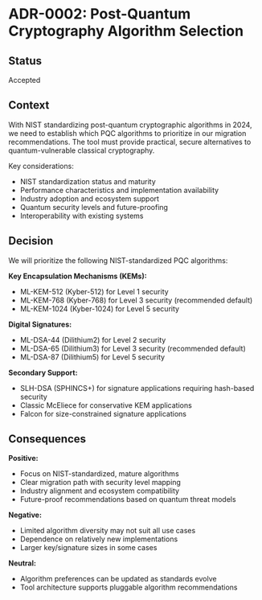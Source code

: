 # ADR-0002: Post-Quantum Cryptography Algorithm Selection

## Status
Accepted

## Context
With NIST standardizing post-quantum cryptographic algorithms in 2024, we need to establish which PQC algorithms to prioritize in our migration recommendations. The tool must provide practical, secure alternatives to quantum-vulnerable classical cryptography.

Key considerations:
- NIST standardization status and maturity
- Performance characteristics and implementation availability
- Industry adoption and ecosystem support
- Quantum security levels and future-proofing
- Interoperability with existing systems

## Decision
We will prioritize the following NIST-standardized PQC algorithms:

**Key Encapsulation Mechanisms (KEMs):**
- ML-KEM-512 (Kyber-512) for Level 1 security
- ML-KEM-768 (Kyber-768) for Level 3 security (recommended default)
- ML-KEM-1024 (Kyber-1024) for Level 5 security

**Digital Signatures:**
- ML-DSA-44 (Dilithium2) for Level 2 security
- ML-DSA-65 (Dilithium3) for Level 3 security (recommended default)
- ML-DSA-87 (Dilithium5) for Level 5 security

**Secondary Support:**
- SLH-DSA (SPHINCS+) for signature applications requiring hash-based security
- Classic McEliece for conservative KEM applications
- Falcon for size-constrained signature applications

## Consequences
**Positive:**
- Focus on NIST-standardized, mature algorithms
- Clear migration path with security level mapping
- Industry alignment and ecosystem compatibility
- Future-proof recommendations based on quantum threat models

**Negative:**
- Limited algorithm diversity may not suit all use cases
- Dependence on relatively new implementations
- Larger key/signature sizes in some cases

**Neutral:**
- Algorithm preferences can be updated as standards evolve
- Tool architecture supports pluggable algorithm recommendations